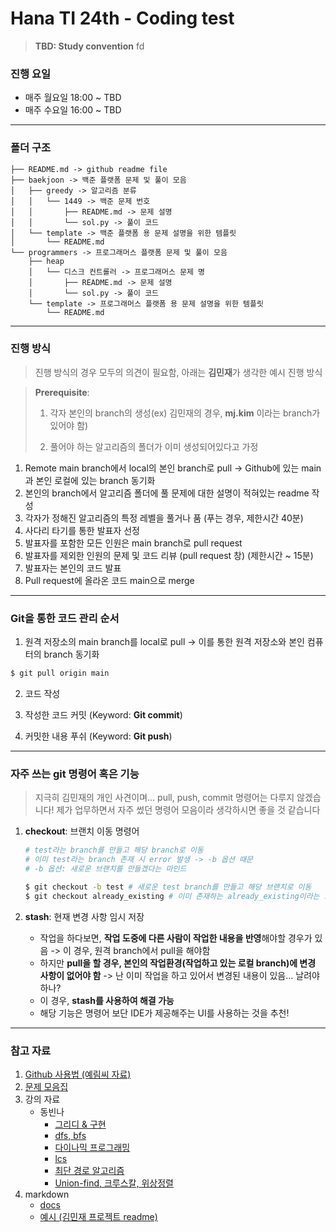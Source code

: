 # Hana TI 24th - Coding test

> **TBD: Study convention**
fd
### 진행 요일

- 매주 월요일 18:00 ~ TBD
- 매주 수요일 16:00 ~ TBD

---

### 폴더 구조

```
├── README.md -> github readme file
├── baekjoon -> 백준 플랫폼 문제 및 풀이 모음
│   ├── greedy -> 알고리즘 분류
│   │   └── 1449 -> 백준 문제 번호
│   │       ├── README.md -> 문제 설명
│   │       └── sol.py -> 풀이 코드
│   └── template -> 백준 플랫폼 용 문제 설명을 위한 템플릿
│       └── README.md
└── programmers -> 프로그래머스 플랫폼 문제 및 풀이 모음
    ├── heap
    │   └── 디스크 컨트롤러 -> 프로그래머스 문제 명
    │       ├── README.md -> 문제 설명
    │       └── sol.py -> 풀이 코드
    └── template -> 프로그래머스 플랫폼 용 문제 설명을 위한 템플릿
        └── README.md
```

---

### 진행 방식

> 진행 방식의 경우 모두의 의견이 필요함, 아래는 **김민재**가 생각한 예시 진행 방식

> **Prerequisite**:
>
> 1. 각자 본인의 branch의 생성(ex) 김민재의 경우, **mj.kim** 이라는 branch가 있어야 함)
>
> 2. 풀어야 하는 알고리즘의 폴더가 이미 생성되어있다고 가정

1. Remote main branch에서 local의 본인 branch로 pull -> Github에 있는 main과 본인 로컬에 있는 branch 동기화
2. 본인의 branch에서 알고리즘 폴더에 풀 문제에 대한 설명이 적혀있는 readme 작성
3. 각자가 정해진 알고리즘의 특정 레벨을 풀거나 품 (푸는 경우, 제한시간 40분)
4. 사다리 타기를 통한 발표자 선정
5. 발표자를 포함한 모든 인원은 main branch로 pull request
6. 발표자를 제외한 인원의 문제 및 코드 리뷰 (pull request 창) (제한시간 ~ 15분)
7. 발표자는 본인의 코드 발표
8. Pull request에 올라온 코드 main으로 merge

---

###  Git을 통한 코드 관리 순서

1. 원격 저장소의 main branch를 local로 pull -> 이를 통한 원격 저장소와 본인 컴퓨터의 branch 동기화
```bash
$ git pull origin main
```

2. 코드 작성

3. 작성한 코드 커밋 (Keyword: **Git commit**)

4. 커밋한 내용 푸쉬 (Keyword: **Git push**)

---

### 자주 쓰는 git 명령어 혹은 기능
> 지극히 김민재의 개인 사견이며... pull, push, commit 명령어는 다루지 않겠습니다! 제가 업무하면서 자주 썼던 명령어 모음이라 생각하시면 좋을 것 같습니다

1. **checkout**: 브랜치 이동 명령어
    ```bash
    # test라는 branch를 만들고 해당 branch로 이동
    # 이미 test라는 branch 존재 시 error 발생 -> -b 옵션 때문
    # -b 옵션: 새로운 브랜치를 만들겠다는 마인드

    $ git checkout -b test # 새로운 test branch를 만들고 해당 브랜치로 이동
    $ git checkout already_existing # 이미 존재하는 already_existing이라는 브랜치로 이동
    ```

2. **stash**: 현재 변경 사항 임시 저장
    - 작업을 하다보면, **작업 도중에 다른 사람이 작업한 내용을 반영**해야할 경우가 있음 -> 이 경우, 원격 branch에서 pull을 해야함
    - 하지만 **pull을 할 경우, 본인의 작업환경(작업하고 있는 로컬 branch)에 변경 사항이 없어야 함** -> 난 이미 작업을 하고 있어서 변경된 내용이 있음... 날려야 하나?
    - 이 경우, **stash를 사용하여 해결 가능**
    - 해당 기능은 명령어 보단 IDE가 제공해주는 UI를 사용하는 것을 추천!

---

### 참고 자료
1. [Github 사용법 (예림씨 자료)](https://rimye.notion.site/Github-0fd219caac2848e79eed4c74d53802f3?pvs=4)
2. [문제 모음집](https://github.com/tony9402/baekjoon)
3. 강의 자료
    - 동빈나
        - [그리디 & 구현](https://youtu.be/2zjoKjt97vQ?si=bCisAZS2f4iWpnSf)
        - [dfs, bfs](https://youtu.be/7C9RgOcvkvo?si=qjIytjzpFYpI5ff5)
        - [다이나믹 프로그래밍](https://youtu.be/5Lu34WIx2Us?si=u2HPUj3u8ubdsxBA)
        - [lcs](https://youtube.com/watch?v=z8KVLz9BFIo&si=lp-hsG7KXH9SQDpf)
        - [최단 경로 알고리즘](https://youtu.be/acqm9mM1P6o?si=dJw-_KGsLoK8rv0q)
        - [Union-find, 크루스칼, 위상정렬](https://youtu.be/aOhhNFTIeFI?si=IxtSROGJQZv9bOgU)
4. markdown
    - [docs](https://www.markdownguide.org/getting-started/)
    - [예시 (김민재 프로젝트 readme)](https://github.com/SW-Engineering-Team1/agricola_backend/blob/main/README.md)
